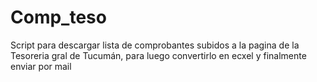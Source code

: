 # Comp_teso
Script para descargar lista de comprobantes subidos a la pagina de la Tesoreria gral de Tucumán, para luego convertirlo en ecxel y finalmente enviar por mail
